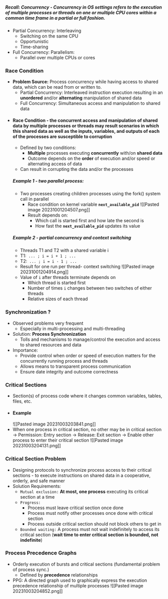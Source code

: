 ##### Recall: Concurrency - Concurrency in OS settings refers to the execution of multiple processes or threads on one or multiple CPU cores within a common time frame in a partial or full fashion.
- Partial Concurrency: Interleaving
	- Switching on the same CPU
	- Opportunistic
	- Time-sharing
- Full Concurrency: Parallelism:
	- Parallel over multiple CPUs or cores
### Race Condition
- **Problem Source:** Process concurrency while having access to shared data, which can be read from or written to.
	- Partial Concurrency: Interleaved instruction execution resulting in an **unordered** and/or **alternating** manipulation of shared data
	- Full Concurrency: Simultaneous access and manipulation to shared data
- #### Race Condition - the concurrent access and manipulation of shared data by multiple processes or threads may result scenarios in which this shared data as well as the inputs, variables, and outputs of each of the processes are susceptible to corruption
	- Defined by two conditions:
		- **Multiple** processes executing **concurrently** with/on **shared data**
		- Outcome depends on the **order** of execution and/or speed or alternating access of data
	- Can result in corrupting the data and/or the processes
	##### Example 1 - two parallel process:
	- Two processes creating children processes using the fork() system call  in parallel
		- Race condition on kernel variable **`next_available_pid`**
		![[Pasted image 20231001204507.png]]
		- Result depends on:
			- Which call is started first and how late the second is
			- How fast the **`next_available_pid`** updates its value
	##### Example 2 - partial concurrency and context switching
	- Threads T1 and T2 with a shared variable i
	- T1:` ... ; i = i + 1 ; ...`
	- T2:` ... ; i = i - 1 ; ...`
	- Result for one run per thread- context switching
		![[Pasted image 20231001204914.png]]
	- Value of `i` after threads terminate depends on
		- Which thread is started first
		- Number of times `i` changes between two switches of either threads
		- Relative sizes of each thread
### Synchronization ?
- Observed problems very frequent
	- Especially in multi-processing and multi-threading
- Solution: **Process Synchronization**
	- Tolls and mechanisms to manage/control the execution and access to shared resources and data
- Importance:
	- Provide control when order or speed of execution matters for the concurrently running process and threads
	- Allows means to transparent process communication
	- Ensure date integrity and outcome correctness
### Critical Sections
- Section(s) of process code where it changes common variables, tables, files, etc.
- #### Example
	![[Pasted image 20231003203841.png]]
- When one process in critical section, no other may be in critical section
	-> Permission: Entry section
	-> Release: Exit section
	-> Enable other process to enter their critical section
	![[Pasted image 20231003204131.png]]
### Critical Section Problem
- Designing protocols to synchronize process access to their critical sections - to execute instructions on shared data in a cooperative, orderly, and safe manner
- Solution Requirements:
	- `Mutual exclusion:` **At most, one process** executing its critical section at a time
	- `Progress:`
		- Process must leave critical section once done
		- Process must notify other processes once done with critical section
		- Process outside critical section should not block others to get in
	- `Bounded waiting:` A process must not wait indefinitely to access its critical section (**wait time to enter critical section is bounded, not indefinite**)
### Process Precedence Graphs
- Orderly execution of bursts and critical sections (fundamental problem of process sync.)
	- Defined by **precedence** relationships
- PPG: A directed graph used to graphically express the execution precedence relationship of multiple processes
	![[Pasted image 20231003204852.png]]
	
